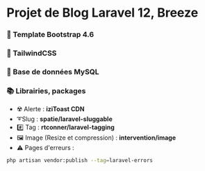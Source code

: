# Projet de Blog Laravel 12, Breeze

### 📖 Template Bootstrap 4.6

### 📖 TailwindCSS

### 📄 Base de données MySQL

### 📚 Librairies, packages
- ☢️ Alerte : **iziToast CDN**
- ➰Slug : **spatie/laravel-sluggable**
- #️⃣ Tag : **rtconner/laravel-tagging**
- 🖼️ Image (Resize et compression) : **intervention/image**
- ⚠️ Pages d'erreurs : 
```bash
php artisan vendor:publish --tag=laravel-errors
```
